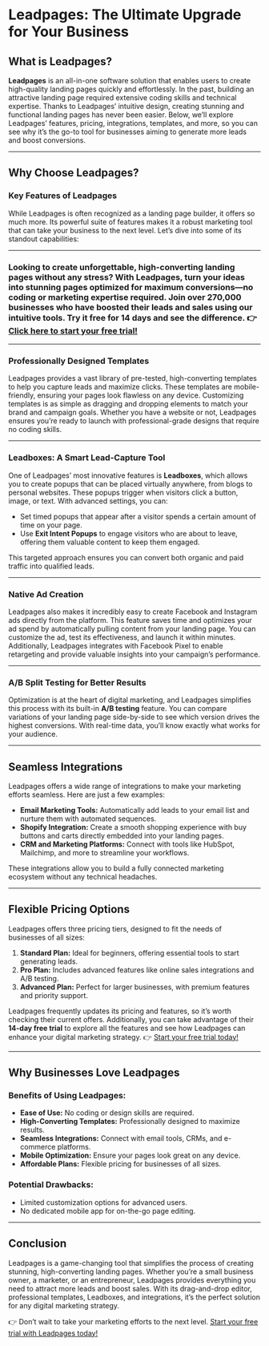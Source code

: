 # Leadpages: The Ultimate Upgrade for Your Business

## What is Leadpages?

**Leadpages** is an all-in-one software solution that enables users to create high-quality landing pages quickly and effortlessly. In the past, building an attractive landing page required extensive coding skills and technical expertise. Thanks to Leadpages’ intuitive design, creating stunning and functional landing pages has never been easier. Below, we’ll explore Leadpages’ features, pricing, integrations, templates, and more, so you can see why it’s the go-to tool for businesses aiming to generate more leads and boost conversions.

---

## Why Choose Leadpages?

### Key Features of Leadpages

While Leadpages is often recognized as a landing page builder, it offers so much more. Its powerful suite of features makes it a robust marketing tool that can take your business to the next level. Let’s dive into some of its standout capabilities:

---

### Looking to create unforgettable, high-converting landing pages without any stress? With **Leadpages**, turn your ideas into stunning pages optimized for maximum conversions—no coding or marketing expertise required. Join over 270,000 businesses who have boosted their leads and sales using our intuitive tools. Try it free for 14 days and see the difference. 👉 [Click here to start your free trial!](https://bit.ly/LEadPages)

---

### Professionally Designed Templates

Leadpages provides a vast library of pre-tested, high-converting templates to help you capture leads and maximize clicks. These templates are mobile-friendly, ensuring your pages look flawless on any device. Customizing templates is as simple as dragging and dropping elements to match your brand and campaign goals. Whether you have a website or not, Leadpages ensures you’re ready to launch with professional-grade designs that require no coding skills.

---

### Leadboxes: A Smart Lead-Capture Tool

One of Leadpages’ most innovative features is **Leadboxes**, which allows you to create popups that can be placed virtually anywhere, from blogs to personal websites. These popups trigger when visitors click a button, image, or text. With advanced settings, you can:

- Set timed popups that appear after a visitor spends a certain amount of time on your page.
- Use **Exit Intent Popups** to engage visitors who are about to leave, offering them valuable content to keep them engaged.

This targeted approach ensures you can convert both organic and paid traffic into qualified leads.

---

### Native Ad Creation

Leadpages also makes it incredibly easy to create Facebook and Instagram ads directly from the platform. This feature saves time and optimizes your ad spend by automatically pulling content from your landing page. You can customize the ad, test its effectiveness, and launch it within minutes. Additionally, Leadpages integrates with Facebook Pixel to enable retargeting and provide valuable insights into your campaign’s performance.

---

### A/B Split Testing for Better Results

Optimization is at the heart of digital marketing, and Leadpages simplifies this process with its built-in **A/B testing** feature. You can compare variations of your landing page side-by-side to see which version drives the highest conversions. With real-time data, you’ll know exactly what works for your audience.

---

## Seamless Integrations

Leadpages offers a wide range of integrations to make your marketing efforts seamless. Here are just a few examples:

- **Email Marketing Tools:** Automatically add leads to your email list and nurture them with automated sequences.
- **Shopify Integration:** Create a smooth shopping experience with buy buttons and carts directly embedded into your landing pages.
- **CRM and Marketing Platforms:** Connect with tools like HubSpot, Mailchimp, and more to streamline your workflows.

These integrations allow you to build a fully connected marketing ecosystem without any technical headaches.

---

## Flexible Pricing Options

Leadpages offers three pricing tiers, designed to fit the needs of businesses of all sizes:

1. **Standard Plan:** Ideal for beginners, offering essential tools to start generating leads.
2. **Pro Plan:** Includes advanced features like online sales integrations and A/B testing.
3. **Advanced Plan:** Perfect for larger businesses, with premium features and priority support.

Leadpages frequently updates its pricing and features, so it’s worth checking their current offers. Additionally, you can take advantage of their **14-day free trial** to explore all the features and see how Leadpages can enhance your digital marketing strategy. 👉 [Start your free trial today!](https://bit.ly/LEadPages)

---

## Why Businesses Love Leadpages

### Benefits of Using Leadpages:
- **Ease of Use:** No coding or design skills are required.
- **High-Converting Templates:** Professionally designed to maximize results.
- **Seamless Integrations:** Connect with email tools, CRMs, and e-commerce platforms.
- **Mobile Optimization:** Ensure your pages look great on any device.
- **Affordable Plans:** Flexible pricing for businesses of all sizes.

### Potential Drawbacks:
- Limited customization options for advanced users.
- No dedicated mobile app for on-the-go page editing.

---

## Conclusion

Leadpages is a game-changing tool that simplifies the process of creating stunning, high-converting landing pages. Whether you’re a small business owner, a marketer, or an entrepreneur, Leadpages provides everything you need to attract more leads and boost sales. With its drag-and-drop editor, professional templates, Leadboxes, and integrations, it’s the perfect solution for any digital marketing strategy.

👉 Don’t wait to take your marketing efforts to the next level. [Start your free trial with Leadpages today!](https://bit.ly/LEadPages)
